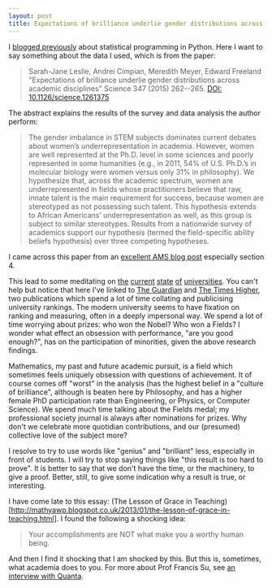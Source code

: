 ```yaml
---
layout: post
title: Expectations of brilliance underlie gender distributions across academic disciplines
---
```


I [blogged previously](2018-01-20-ProbProgrammingPython.md) about statistical programming in Python.  Here I want to say something about the data I used, which is from the paper:

  > Sarah-Jane Leslie, Andrei Cimpian, Meredith Meyer, Edward Freeland "Expectations of brilliance underlie gender distributions across academic disciplines"  Science 347 (2015) 262--265.  [DOI: 10.1126/science.1261375](http://science.sciencemag.org/content/347/6219/262)

The abstract explains the results of the survey and data analysis the author perform:

> The gender imbalance in STEM subjects dominates current debates about women’s underrepresentation in academia. However, women are well represented at the Ph.D. level in some sciences and poorly represented in some humanities (e.g., in 2011, 54% of U.S. Ph.D.’s in molecular biology were women versus only 31% in philosophy). We hypothesize that, across the academic spectrum, women are underrepresented in fields whose practitioners believe that raw, innate talent is the main requirement for success, because women are stereotyped as not possessing such talent. This hypothesis extends to African Americans’ underrepresentation as well, as this group is subject to similar stereotypes. Results from a nationwide survey of academics support our hypothesis (termed the field-specific ability beliefs hypothesis) over three competing hypotheses.

I came across this paper from an [excellent AMS blog post](https://blogs.ams.org/matheducation/2018/01/08/advice-for-new-doctoral-advisors/?utm_content=buffera7c38&utm_medium=social&utm_source=plus.google.com&utm_campaign=buffer) especially section 4.

This lead to some meditating on
[the](https://www.rand.org/randeurope/research/projects/researcher-mental-health.html)
[current](https://www.theguardian.com/higher-education-network/2017/mar/03/mental-health-academia-off-sick)
[state](https://www.theguardian.com/education/series/mental-health-a-university-crisis)
[of](https://www.timeshighereducation.com/blog/why-mental-ill-health-of-academic-researchers-remains-hidden-problem)
[universities](https://www.timeshighereducation.com/news/academics-face-higher-mental-health-risk-than-other-professions).  You can't help but notice that here I've linked to [The Guardian](https://www.theguardian.com/education) and [The Times Higher](https://www.timeshighereducation.com/), two publications which spend a lot of time collating and publicising university rankings.  The modern university seems to have fixation on ranking and measuring, often in a deeply impersonal way.  We spend a lot of time worrying about prizes: who won the Nobel?  Who won a Fields?  I wonder what effect an obsession with performance, "are you good enough?", has on the participation of minorities, given the above research findings.

Mathematics, my past and future academic pursuit, is a field which sometimes feels uniquely obsession with questions of achievement.  It of course comes off "worst" in the analysis (has the highest belief in a "culture of brilliance", although is beaten here by Philosophy, and has a higher female PhD participation rate than Engineering, or Physics, or Computer Science).  We spend much time talking about the Fields medal; my professional society journal is always after nominations for prizes.  Why don't we celebrate more quotidian contributions, and our (presumed) collective love of the subject more?

I resolve to try to use words like "genius" and "brilliant" less, especially in front of students.  I will try to stop saying things like "this result is too hard to prove".  It is better to say that we don't have the time, or the machinery, to give a proof.  Better, still, to give some indication why a result is true, or interesting.

I have come late to this essay: (The Lesson of Grace in Teaching)[http://mathyawp.blogspot.co.uk/2013/01/the-lesson-of-grace-in-teaching.html].  I found the following a shocking idea:

> Your accomplishments are NOT what make you a worthy human being.

And then I find it shocking that I am shocked by this.  But this is, sometimes, what academia does to you.  For more about Prof Francis Su, see [an interview with Quanta](https://www.quantamagazine.org/math-and-the-best-life-an-interview-with-francis-su-20170202).

